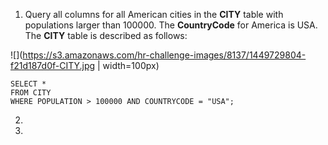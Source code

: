 1. Query all columns for all American cities in the **CITY** table with populations larger than 100000. The **CountryCode** for America is USA. The **CITY** table is described as follows:

![](https://s3.amazonaws.com/hr-challenge-images/8137/1449729804-f21d187d0f-CITY.jpg | width=100px)
```
SELECT *
FROM CITY
WHERE POPULATION > 100000 AND COUNTRYCODE = "USA";
```

2. 
3. 
